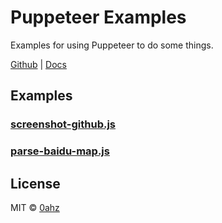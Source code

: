 # Puppeteer Examples

Examples for using Puppeteer to do some things.

[Github](https://github.com/puppeteer/puppeteer)
|
[Docs](https://pptr.dev)

## Examples

### [screenshot-github.js](./screenshot-github.js)

### [parse-baidu-map.js](./parse-baidu-map.js)

## License

MIT &copy; [0ahz](https://github.com/0ahz)
